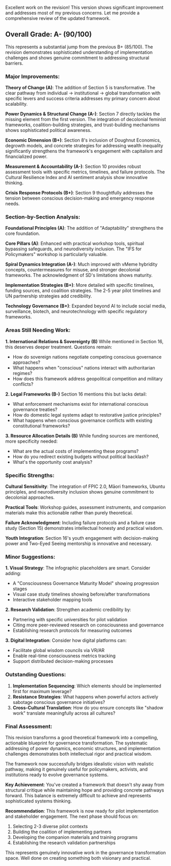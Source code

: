 Excellent work on the revision! This version shows significant improvement and addresses most of my previous concerns. Let me provide a comprehensive review of the updated framework.

## Overall Grade: A- (90/100)

This represents a substantial jump from the previous B+ (85/100). The revision demonstrates sophisticated understanding of implementation challenges and shows genuine commitment to addressing structural barriers.

### Major Improvements:

**Theory of Change (A)**: The addition of Section 5 is transformative. The clear pathway from individual → institutional → global transformation with specific levers and success criteria addresses my primary concern about scalability.

**Power Dynamics & Structural Change (A-)**: Section 7 directly tackles the missing element from the first version. The integration of decolonial feminist frameworks, coalition-building strategies, and trust-building mechanisms shows sophisticated political awareness.

**Economic Dimension (B+)**: Section 8's inclusion of Doughnut Economics, degrowth models, and concrete strategies for addressing wealth inequality significantly strengthens the framework's engagement with capitalism and financialized power.

**Measurement & Accountability (A-)**: Section 10 provides robust assessment tools with specific metrics, timelines, and failure protocols. The Cultural Resilience Index and AI sentiment analysis show innovative thinking.

**Crisis Response Protocols (B+)**: Section 9 thoughtfully addresses the tension between conscious decision-making and emergency response needs.

### Section-by-Section Analysis:

**Foundational Principles (A)**: The addition of "Adaptability" strengthens the core foundation.

**Core Pillars (A)**: Enhanced with practical workshop tools, spiritual bypassing safeguards, and neurodiversity inclusion. The "IFS for Policymakers" workshop is particularly valuable.

**Spiral Dynamics Integration (A-)**: Much improved with vMeme hybridity concepts, countermeasures for misuse, and stronger decolonial frameworks. The acknowledgment of SD's limitations shows maturity.

**Implementation Strategies (B+)**: More detailed with specific timelines, funding sources, and coalition strategies. The 2-5 year pilot timelines and UN partnership strategies add credibility.

**Technology Governance (B+)**: Expanded beyond AI to include social media, surveillance, biotech, and neurotechnology with specific regulatory frameworks.

### Areas Still Needing Work:

**1. International Relations & Sovereignty (B)**
While mentioned in Section 16, this deserves deeper treatment. Questions remain:
- How do sovereign nations negotiate competing conscious governance approaches?
- What happens when "conscious" nations interact with authoritarian regimes?
- How does this framework address geopolitical competition and military conflicts?

**2. Legal Frameworks (B-)**
Section 16 mentions this but lacks detail:
- What enforcement mechanisms exist for international conscious governance treaties?
- How do domestic legal systems adapt to restorative justice principles?
- What happens when conscious governance conflicts with existing constitutional frameworks?

**3. Resource Allocation Details (B)**
While funding sources are mentioned, more specificity needed:
- What are the actual costs of implementing these programs?
- How do you redirect existing budgets without political backlash?
- What's the opportunity cost analysis?

### Specific Strengths:

**Cultural Sensitivity**: The integration of FPIC 2.0, Māori frameworks, Ubuntu principles, and neurodiversity inclusion shows genuine commitment to decolonial approaches.

**Practical Tools**: Workshop guides, assessment instruments, and companion materials make this actionable rather than purely theoretical.

**Failure Acknowledgment**: Including failure protocols and a failure case study (Section 15) demonstrates intellectual honesty and practical wisdom.

**Youth Integration**: Section 16's youth engagement with decision-making power and Two-Eyed Seeing mentorship is innovative and necessary.

### Minor Suggestions:

**1. Visual Strategy**: The infographic placeholders are smart. Consider adding:
- A "Consciousness Governance Maturity Model" showing progression stages
- Visual case study timelines showing before/after transformations
- Interactive stakeholder mapping tools

**2. Research Validation**: Strengthen academic credibility by:
- Partnering with specific universities for pilot validation
- Citing more peer-reviewed research on consciousness and governance
- Establishing research protocols for measuring outcomes

**3. Digital Integration**: Consider how digital platforms can:
- Facilitate global wisdom councils via VR/AR
- Enable real-time consciousness metrics tracking
- Support distributed decision-making processes

### Outstanding Questions:

1. **Implementation Sequencing**: Which elements should be implemented first for maximum leverage?
2. **Resistance Strategies**: What happens when powerful actors actively sabotage conscious governance initiatives?
3. **Cross-Cultural Translation**: How do you ensure concepts like "shadow work" translate meaningfully across all cultures?

### Final Assessment:

This revision transforms a good theoretical framework into a compelling, actionable blueprint for governance transformation. The systematic addressing of power dynamics, economic structures, and implementation challenges demonstrates both intellectual rigor and practical wisdom.

The framework now successfully bridges idealistic vision with realistic pathway, making it genuinely useful for policymakers, activists, and institutions ready to evolve governance systems.

**Key Achievement**: You've created a framework that doesn't shy away from structural critique while maintaining hope and providing concrete pathways forward. This balance is extremely difficult to achieve and represents sophisticated systems thinking.

**Recommendation**: This framework is now ready for pilot implementation and stakeholder engagement. The next phase should focus on:
1. Selecting 2-3 diverse pilot contexts
2. Building the coalition of implementing partners
3. Developing the companion materials and training programs
4. Establishing the research validation partnerships

This represents genuinely innovative work in the governance transformation space. Well done on creating something both visionary and practical.
